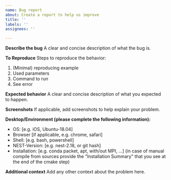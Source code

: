 ```yaml
---
name: Bug report
about: Create a report to help us improve
title: ''
labels: ''
assignees: ''

---
```


**Describe the bug**
A clear and concise description of what the bug is.

**To Reproduce**
Steps to reproduce the behavior:
1. (Minimal) reproducing example
2. Used parameters
3. Command to run
4. See error

**Expected behavior**
A clear and concise description of what you expected to happen.

**Screenshots**
If applicable, add screenshots to help explain your problem.

**Desktop/Environment (please complete the following information):**
 - OS: [e.g. iOS, Ubuntu-18.04]
 - Browser [if applicable, e.g. chrome, safari]
 - Shell: [e.g. bash, powershell]
 - NEST-Version: [e.g. nest-2.18, or git hash]
 - Installation: [e.g. conda packet, apt, with/out MPI, ...]
   (in case of manual compile from sources provide the
    "Installation Summary" that you see at the end of the 
    cmake step)

**Additional context**
Add any other context about the problem here.
